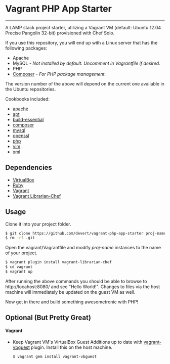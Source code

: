 # Vagrant PHP App Starter
---

A LAMP stack project starter, utilizing a Vagrant VM (default: Ubuntu 12.04 Precise Pangolin 32-bit) provisioned with Chef Solo.

If you use this repository, you will end up with a Linux server that has the following packages:

* Apache
* MySQL - *Not installed by default. Uncomment in Vagrantfile if desired.*
* PHP 
* [Composer](http://getcomposer.org/) - *For PHP package management.*

The version number of the above will depend on the current one available in the Ubuntu repositories.

Cookbooks included:

* [apache](https://github.com/opscode-cookbooks/apache2)
* [apt](https://github.com/opscode-cookbooks/apt)
* [build-essential](https://github.com/opscode-cookbooks/build-essential)
* [composer](https://github.com/escapestudios/chef-composer)
* [mysql](https://github.com/opscode-cookbooks/mysql)
* [openssl](https://github.com/opscode-cookbooks/openssl)
* [php](https://github.com/opscode-cookbooks/php)
* [vim](https://github.com/opscode-cookbooks/vim)
* [xml](https://github.com/opscode-cookbooks/xml)

## Dependencies

* [VirtualBox](https://www.virtualbox.org/)
* [Ruby](http://www.ruby-lang.org/en/)
* [Vagrant](http://vagrantup.com/)
* [Vagrant Librarian-Chef](https://github.com/jimmycuadra/vagrant-librarian-chef)

## Usage

Clone it into your project folder.

```bash
$ git clone https://github.com/devert/vagrant-php-app-starter proj-name
$ rm -rf .git
```

Open the vagrant/Vagrantfile and modify *proj-name* instances to the name of your project.

```bash
$ vagrant plugin install vagrant-librarian-chef
$ cd vagrant
$ vagrant up
```

After running the above commands you should be able to browse to http://locahost:8080/ and see "Hello World!". Changes to files via the host machine will immediately be updated on the guest VM as well. 

Now get in there and build something awesometronic with PHP!

## Optional (But Pretty Great)

#### Vagrant
* Keep Vagrant VM's VirtualBox Guest Additions up to date with [vagrant-vbguest](https://github.com/dotless-de/vagrant-vbguest) plugin. Install this on the host machine.

	```bash	
	$ vagrant gem install vagrant-vbguest
	```





